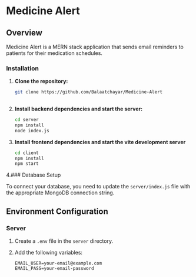 # Medicine Alert

## Overview

Medicine Alert is a MERN stack application that sends email reminders to patients for their medication schedules. 

### Installation

1. **Clone the repository:**
   ```sh
   git clone https://github.com/Balaatchayar/Medicine-Alert
  
2. **Install backend dependencies and start the server:**
    ```sh
    cd server
    npm install
    node index.js

3. **Install frontend dependencies and start the vite development server**
    ```sh
    cd client
    npm install
    npm start

4.### Database Setup

To connect your database, you need to update the `server/index.js` file with the appropriate MongoDB connection string.

## Environment Configuration

### Server

1. Create a `.env` file in the `server` directory.

2. Add the following variables:

    ```env
    EMAIL_USER=your-email@example.com
    EMAIL_PASS=your-email-password
    ```




